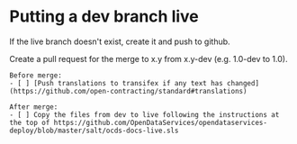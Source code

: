 # Putting a dev branch live

If the live branch doesn't exist, create it and push to github. 

Create a pull request for the merge to x.y from x.y-dev (e.g. 1.0-dev to 1.0).

```
Before merge:
- [ ] [Push translations to transifex if any text has changed](https://github.com/open-contracting/standard#translations)

After merge:
- [ ] Copy the files from dev to live following the instructions at the top of https://github.com/OpenDataServices/opendataservices-deploy/blob/master/salt/ocds-docs-live.sls
```
